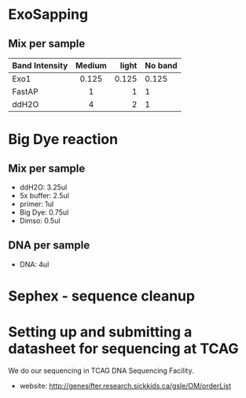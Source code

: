 # ExoSapping

## Mix per sample

Band Intensity | Medium | light | No band
-------------- |:------:| -----:| -------
Exo1 | 0.125 | 0.125 | 0.125
FastAP | 1 | 1 | 1
ddH2O | 4 | 2 | 1

# Big Dye reaction

## Mix per sample
- ddH2O: 3.25ul
- 5x buffer: 2.5ul
- primer: 1ul
- Big Dye: 0.75ul
- Dimso: 0.5ul


## DNA per sample
- DNA: 4ul


# Sephex - sequence cleanup

# Setting up and submitting a datasheet for sequencing at TCAG
We do our sequencing in TCAG DNA Sequencing Facility. 
- website: http://genesifter.research.sickkids.ca/gsle/OM/orderList

